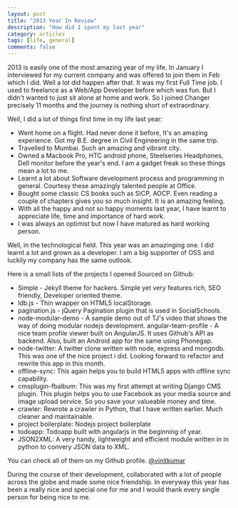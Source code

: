 ```yaml
---
layout: post
title: "2013 Year In Review"
description: "How did I spent my last year"
category: articles
tags: [life, general]
comments: false
---
```


2013 is easily one of the most amazing year of my life. In January I
interviewed for my current company and was offered to join them in Feb
which I did. Well a lot did happen after that. It was my first Full Time
job. I used to freelance as a Web/App Developer before which was fun.
But I didn't wanted to just sit alone at home and work. So I joined
Changer precisely 11 months and the journey is nothing short of
extraordinary.

Well, I did a lot of things first time in my life last year:

- Went home on a flight. Had never done it before, It's an amazing
 experience. Got my B.E. degree in Civil Engineering in the same trip.
- Travelled to Mumbai. Such an amazing and vibrant city. 
- Owned a Macbook Pro, HTC android phone, Steelseries Headphones, Dell
monitor before the year's end. I am a gadget freak so these things mean
a lot to me.
- Learnt a lot about Software development process and programming in
general. Courtesy these amazingly talented people at Office.
- Bought some classic CS books such as SICP, AOCP. Even reading a couple
of chapters gives you so much insight. It is an amazing feeling.
- With all the happy and not so happy moments last year, I have learnt
to appreciate life, time and importance of hard work.
- I was always an optimist but now I have matured as hard working
 person.

Well, in the technological field. This year was an amazinging one. I did
learnt a lot and grown as a developer. I am a big supporter of OSS
and luckily my company has the same outlook.

Here is a small lists of the projects I opened Sourced on Github:

- Simple - Jekyll theme for hackers. Simple yet very features rich, SEO
friendly, Developer oriented theme.  
- ldb.js - Thin wrapper on HTML5 localStorage.
- pagination.js - jQuery Pagination plugin that is used in SocialSchools.
- node-modular-demo	- A sample demo out of TJ's video that shows the way
of doing modular nodejs development.
angular-team-profile - A nice team profile viewer built on AngularJS. It
uses Github's API as backend. Also, built an Android app for the same
using Phonegap.
- node-twitter: A twitter clone written with node, express and mongodb.
This was one of the nice project i did. Looking forward to refactor and
rewrite this app in this month.
- offline-sync: This again helps you to build HTML5 apps with offline
sync capability. 
- cmsplugin-fbalbum: This was my first attempt at writing Django CMS
plugin. This plugin helps you to use Facebook as your media source and
image upload service. So you save your valueable money and time.
- crawler: Rewrote a crawler in Python, that I have written earlier.
Much cleaner and maintainable.
- project boilerplate: Nodejs project boilerplate
- todoapp: Todoapp built with angularjs in the beginning of year. 
- JSON2XML: A very handy, lightweight and efficient module written in
in python to convery JSON data to XML.


You can check all of them on my Github profile.
[@vinitkumar](http://github.com/vinitkumar)

During the course of their development, collaborated with a lot of
people across the globe and made some nice friendship. In everyway this
year has been a really nice and special one for me and I would thank
every single person for being nice to me.

